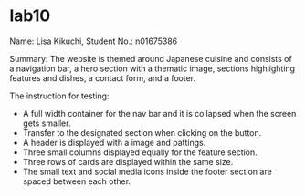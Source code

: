 # lab10
Name: Lisa Kikuchi, 
Student No.: n01675386

Summary:
The website is themed around Japanese cuisine and consists of a navigation bar, a hero section with a thematic image, sections highlighting features and dishes, a contact form, and a footer.

The instruction for testing:
- A full width container for the nav bar and it is collapsed when the screen gets smaller.
- Transfer to the designated section when clicking on the button.
- A header is displayed with a image and pattings.
- Three small columns displayed equally for the feature section.
- Three rows of cards are displayed within the same size.
- The small text and social media icons inside the footer section are spaced between each other.
